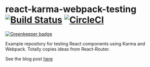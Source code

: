 # react-karma-webpack-testing [![Build Status](https://travis-ci.org/justinwoo/react-karma-webpack-testing.svg)](https://travis-ci.org/justinwoo/react-karma-webpack-testing)  [![CircleCI](https://circleci.com/gh/chintan9/react-karma-webpack-testing.svg?style=svg)](https://circleci.com/gh/chintan9/react-karma-webpack-testing)

[![Greenkeeper badge](https://badges.greenkeeper.io/chintan9/react-karma-webpack-testing.svg)](https://greenkeeper.io/)

Example repository for testing React components using Karma and Webpack. Totally copies ideas from React-Router. 

See the blog post [here](http://qiita.com/kimagure/items/f2d8d53504e922fe3c5c)
